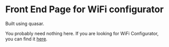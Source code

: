 # Front End Page for WiFi configurator

Built using quasar.

You probably need nothing here. If you are looking for WiFi Configurator, you can find it [here](https://github.com/csymapp/wifi-configurator).

